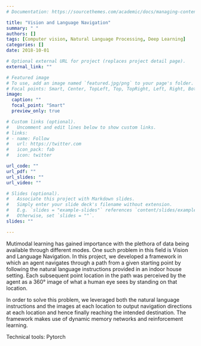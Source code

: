 ```yaml
---
# Documentation: https://sourcethemes.com/academic/docs/managing-content/

title: "Vision and Language Navigation"
summary: " "
authors: []
tags: [Computer vision, Natural Language Processing, Deep Learning]
categories: []
date: 2018-10-01

# Optional external URL for project (replaces project detail page).
external_link: ""

# Featured image
# To use, add an image named `featured.jpg/png` to your page's folder.
# Focal points: Smart, Center, TopLeft, Top, TopRight, Left, Right, BottomLeft, Bottom, BottomRight.
image:
  caption: ""
  focal_point: "Smart"
  preview_only: true

# Custom links (optional).
#   Uncomment and edit lines below to show custom links.
# links:
# - name: Follow
#   url: https://twitter.com
#   icon_pack: fab
#   icon: twitter

url_code: ""
url_pdf: ""
url_slides: ""
url_video: ""

# Slides (optional).
#   Associate this project with Markdown slides.
#   Simply enter your slide deck's filename without extension.
#   E.g. `slides = "example-slides"` references `content/slides/example-slides.md`.
#   Otherwise, set `slides = ""`.
slides: ""

---
```


Mutimodal learning has gained importance with the plethora of data being available through different modes. 
One such problem in this field is Vision and Language Navigation. 
In this project, we developed a framework in which an agent navigates through a path from a given starting point by following the natural language instructions provided in an indoor house setting.
Each subsequent point location in the path was perceived by the agent as a 360° image of what a human eye sees by standing on that location. 

In order to solve this problem, we leveraged both the natural language instructions and the images at each location to output navigation directions at each location and hence finally reaching the intended destination. 
The framework makes use of dynamic memory networks and reinforcement learning. 

Technical tools: Pytorch 
